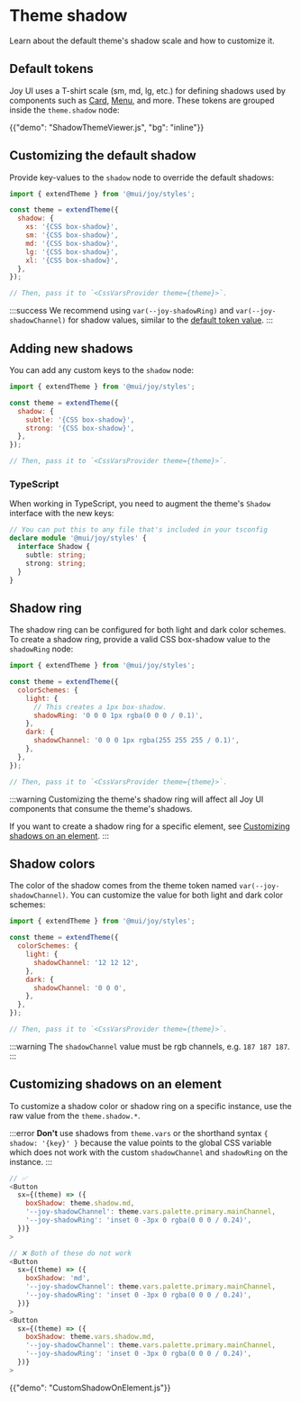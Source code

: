 # Theme shadow

<p class="description">Learn about the default theme's shadow scale and how to customize it.</p>

## Default tokens

Joy UI uses a T-shirt scale (sm, md, lg, etc.) for defining shadows used by components such as [Card](/joy-ui/react-card/), [Menu](/joy-ui/react-menu/), and more.
These tokens are grouped inside the `theme.shadow` node:

{{"demo": "ShadowThemeViewer.js", "bg": "inline"}}

## Customizing the default shadow

Provide key-values to the `shadow` node to override the default shadows:

```js
import { extendTheme } from '@mui/joy/styles';

const theme = extendTheme({
  shadow: {
    xs: '{CSS box-shadow}',
    sm: '{CSS box-shadow}',
    md: '{CSS box-shadow}',
    lg: '{CSS box-shadow}',
    xl: '{CSS box-shadow}',
  },
});

// Then, pass it to `<CssVarsProvider theme={theme}>`.
```

:::success
We recommend using `var(--joy-shadowRing)` and `var(--joy-shadowChannel)` for shadow values, similar to the [default token value](#default-tokens).
:::

## Adding new shadows

You can add any custom keys to the `shadow` node:

```js
import { extendTheme } from '@mui/joy/styles';

const theme = extendTheme({
  shadow: {
    subtle: '{CSS box-shadow}',
    strong: '{CSS box-shadow}',
  },
});

// Then, pass it to `<CssVarsProvider theme={theme}>`.
```

### TypeScript

When working in TypeScript, you need to augment the theme's `Shadow` interface with the new keys:

```ts
// You can put this to any file that's included in your tsconfig
declare module '@mui/joy/styles' {
  interface Shadow {
    subtle: string;
    strong: string;
  }
}
```

## Shadow ring

The shadow ring can be configured for both light and dark color schemes.
To create a shadow ring, provide a valid CSS box-shadow value to the `shadowRing` node:

```js
import { extendTheme } from '@mui/joy/styles';

const theme = extendTheme({
  colorSchemes: {
    light: {
      // This creates a 1px box-shadow.
      shadowRing: '0 0 0 1px rgba(0 0 0 / 0.1)',
    },
    dark: {
      shadowChannel: '0 0 0 1px rgba(255 255 255 / 0.1)',
    },
  },
});

// Then, pass it to `<CssVarsProvider theme={theme}>`.
```

:::warning
Customizing the theme's shadow ring will affect all Joy UI components that consume the theme's shadows.

If you want to create a shadow ring for a specific element, see [Customizing shadows on an element](#customizing-shadows-on-an-element).
:::

## Shadow colors

The color of the shadow comes from the theme token named `var(--joy-shadowChannel)`.
You can customize the value for both light and dark color schemes:

```js
import { extendTheme } from '@mui/joy/styles';

const theme = extendTheme({
  colorSchemes: {
    light: {
      shadowChannel: '12 12 12',
    },
    dark: {
      shadowChannel: '0 0 0',
    },
  },
});

// Then, pass it to `<CssVarsProvider theme={theme}>`.
```

:::warning
The `shadowChannel` value must be rgb channels, e.g. `187 187 187`.
:::

## Customizing shadows on an element

To customize a shadow color or shadow ring on a specific instance, use the raw value from the `theme.shadow.*`.

:::error
**Don't** use shadows from `theme.vars` or the shorthand syntax `{ shadow: '{key}' }` because the value points to the global CSS variable which does not work with the custom `shadowChannel` and `shadowRing` on the instance.
:::

```js
// ✅
<Button
  sx={(theme) => ({
    boxShadow: theme.shadow.md,
    '--joy-shadowChannel': theme.vars.palette.primary.mainChannel,
    '--joy-shadowRing': 'inset 0 -3px 0 rgba(0 0 0 / 0.24)',
  })}
>

// ❌ Both of these do not work
<Button
  sx={(theme) => ({
    boxShadow: 'md',
    '--joy-shadowChannel': theme.vars.palette.primary.mainChannel,
    '--joy-shadowRing': 'inset 0 -3px 0 rgba(0 0 0 / 0.24)',
  })}
>
<Button
  sx={(theme) => ({
    boxShadow: theme.vars.shadow.md,
    '--joy-shadowChannel': theme.vars.palette.primary.mainChannel,
    '--joy-shadowRing': 'inset 0 -3px 0 rgba(0 0 0 / 0.24)',
  })}
>
```

{{"demo": "CustomShadowOnElement.js"}}
